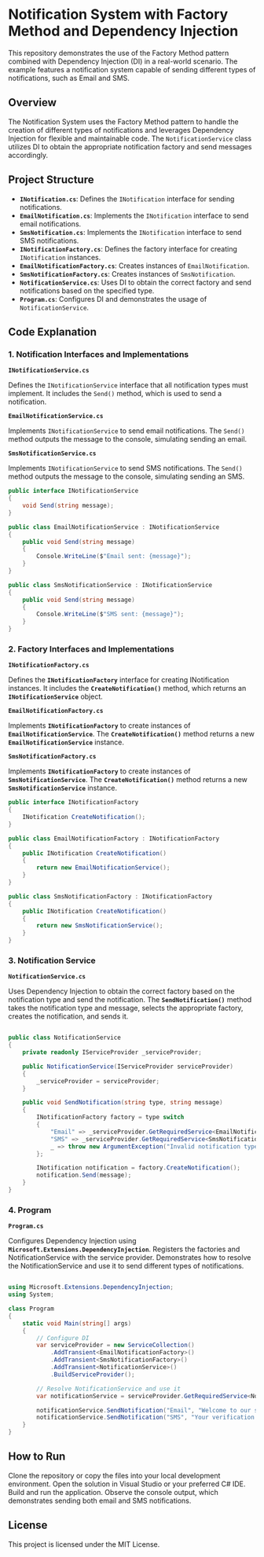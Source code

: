 # Notification System with Factory Method and Dependency Injection

This repository demonstrates the use of the Factory Method pattern combined with Dependency Injection (DI) in a real-world scenario. The example features a notification system capable of sending different types of notifications, such as Email and SMS.

## Overview

The Notification System uses the Factory Method pattern to handle the creation of different types of notifications and leverages Dependency Injection for flexible and maintainable code. The `NotificationService` class utilizes DI to obtain the appropriate notification factory and send messages accordingly.

## Project Structure

- **`INotification.cs`**: Defines the `INotification` interface for sending notifications.
- **`EmailNotification.cs`**: Implements the `INotification` interface to send email notifications.
- **`SmsNotification.cs`**: Implements the `INotification` interface to send SMS notifications.
- **`INotificationFactory.cs`**: Defines the factory interface for creating `INotification` instances.
- **`EmailNotificationFactory.cs`**: Creates instances of `EmailNotification`.
- **`SmsNotificationFactory.cs`**: Creates instances of `SmsNotification`.
- **`NotificationService.cs`**: Uses DI to obtain the correct factory and send notifications based on the specified type.
- **`Program.cs`**: Configures DI and demonstrates the usage of `NotificationService`.

## Code Explanation

### **1. Notification Interfaces and Implementations**

**`INotificationService.cs`**

Defines the `INotificationService` interface that all notification types must implement. It includes the `Send()` method, which is used to send a notification.

**`EmailNotificationService.cs`**

Implements `INotificationService` to send email notifications. The `Send()` method outputs the message to the console, simulating sending an email.

**`SmsNotificationService.cs`**

Implements `INotificationService` to send SMS notifications. The `Send()` method outputs the message to the console, simulating sending an SMS.

```csharp
public interface INotificationService
{
    void Send(string message);
}

public class EmailNotificationService : INotificationService
{
    public void Send(string message)
    {
        Console.WriteLine($"Email sent: {message}");
    }
}

public class SmsNotificationService : INotificationService
{
    public void Send(string message)
    {
        Console.WriteLine($"SMS sent: {message}");
    }
}
```
### **2. Factory Interfaces and Implementations**
**`INotificationFactory.cs`**

Defines the **`INotificationFactory`** interface for creating INotification instances. It includes the **`CreateNotification()`** method, which returns an **`INotificationService`** object.

**`EmailNotificationFactory.cs`**

Implements **`INotificationFactory`** to create instances of **`EmailNotificationService`**. The **`CreateNotification()`** method returns a new **`EmailNotificationService`** instance.

**`SmsNotificationFactory.cs`**

Implements **`INotificationFactory`** to create instances of **`SmsNotificationService`**. The **`CreateNotification()`** method returns a new **`SmsNotificationService`** instance.

```csharp
public interface INotificationFactory
{
    INotification CreateNotification();
}

public class EmailNotificationFactory : INotificationFactory
{
    public INotification CreateNotification()
    {
        return new EmailNotificationService();
    }
}

public class SmsNotificationFactory : INotificationFactory
{
    public INotification CreateNotification()
    {
        return new SmsNotificationService();
    }
}

```
### **3. Notification Service**
**`NotificationService.cs`**

Uses Dependency Injection to obtain the correct factory based on the notification type and send the notification. The **`SendNotification()`** method takes the notification type and message, selects the appropriate factory, creates the notification, and sends it.

``` csharp

public class NotificationService
{
    private readonly IServiceProvider _serviceProvider;

    public NotificationService(IServiceProvider serviceProvider)
    {
        _serviceProvider = serviceProvider;
    }

    public void SendNotification(string type, string message)
    {
        INotificationFactory factory = type switch
        {
            "Email" => _serviceProvider.GetRequiredService<EmailNotificationFactory>(),
            "SMS" => _serviceProvider.GetRequiredService<SmsNotificationFactory>(),
            _ => throw new ArgumentException("Invalid notification type", nameof(type)),
        };

        INotification notification = factory.CreateNotification();
        notification.Send(message);
    }
}
```
### **4. Program**
**`Program.cs`**

Configures Dependency Injection using **`Microsoft.Extensions.DependencyInjection`**. Registers the factories and NotificationService with the service provider. Demonstrates how to resolve the NotificationService and use it to send different types of notifications.

``` csharp

using Microsoft.Extensions.DependencyInjection;
using System;

class Program
{
    static void Main(string[] args)
    {
        // Configure DI
        var serviceProvider = new ServiceCollection()
            .AddTransient<EmailNotificationFactory>()
            .AddTransient<SmsNotificationFactory>()
            .AddTransient<NotificationService>()
            .BuildServiceProvider();

        // Resolve NotificationService and use it
        var notificationService = serviceProvider.GetRequiredService<NotificationService>();

        notificationService.SendNotification("Email", "Welcome to our service!");
        notificationService.SendNotification("SMS", "Your verification code is 123456.");
    }
}
```
## How to Run
Clone the repository or copy the files into your local development environment.
Open the solution in Visual Studio or your preferred C# IDE.
Build and run the application.
Observe the console output, which demonstrates sending both email and SMS notifications.

## License
This project is licensed under the MIT License.

